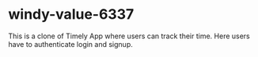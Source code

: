 # windy-value-6337
This is a clone of Timely App where users can track their time.
Here users have to authenticate login and signup.
